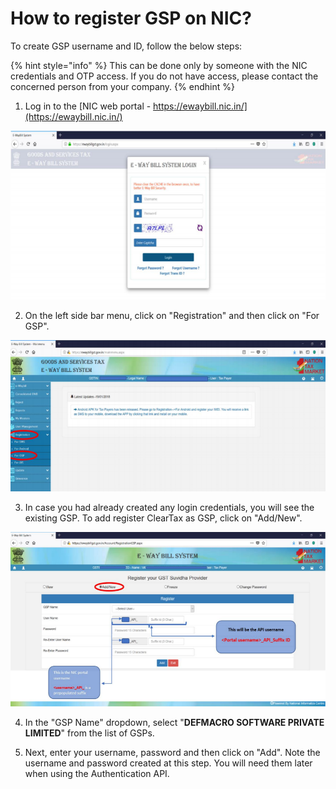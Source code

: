 # How to register GSP on NIC?

To create GSP username and ID, follow the below steps:

{% hint style="info" %}
This can be done only by someone with the NIC credentials and OTP access. If you do not have access, please contact the concerned person from your company.
{% endhint %}

1. Log in to the [NIC web portal - https://ewaybill.nic.in/](https://ewaybill.nic.in/)

![](../../.gitbook/assets/image%20%2821%29.png)

2. On the left side bar menu, click on "Registration" and then click on "For GSP". 

![](../../.gitbook/assets/image%20%2829%29.png)

3. In case you had already created any login credentials, you will see the existing GSP. To add register ClearTax as GSP, click on "Add/New".

![](../../.gitbook/assets/image%20%2824%29.png)

4. In the "GSP Name" dropdown, select "**DEFMACRO SOFTWARE PRIVATE LIMITED**" from the list of GSPs. 

5. Next, enter your
 username, password and then click on "Add". Note the username and password created at this step. You will need them later when using the Authentication API.

